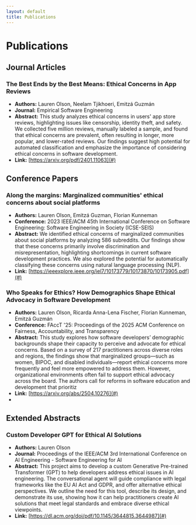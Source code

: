 ```yaml
---
layout: default
title: Publications
---
```


# Publications

## Journal Articles

### The Best Ends by the Best Means: Ethical Concerns in App Reviews
- **Authors:** Lauren Olson, Neelam Tjikhoeri, Emitzá Guzmán
- **Journal:** Empirical Software Engineering
- **Abstract:** This study analyzes ethical concerns in users' app store reviews, highlighting issues like censorship, identity theft, and safety. We collected five million reviews, manually labeled a sample, and found that ethical concerns are prevalent, often resulting in longer, more popular, and lower-rated reviews. Our findings suggest high potential for automated classification and emphasize the importance of considering ethical concerns in software development.
- **Link:** [https://arxiv.org/pdf/2401.11063](#)


## Conference Papers

### Along the margins: Marginalized communities' ethical concerns about social platforms
- **Authors:** Lauren Olson, Emitzá Guzman, Florian Kunneman
- **Conference:** 2023 IEEE/ACM 45th International Conference on Software Engineering: Software Engineering in Society (ICSE-SEIS)
- **Abstract:** We identified ethical concerns of marginalized communities about social platforms by analyzing 586 subreddits. Our findings show that these concerns primarily involve discrimination and misrepresentation, highlighting shortcomings in current software development practices. We also explored the potential for automatically classifying these concerns using natural language processing (NLP).
- **Link:** [https://ieeexplore.ieee.org/iel7/10173779/10173870/10173905.pdf](#)

### Who Speaks for Ethics? How Demographics Shape Ethical Advocacy in Software Development
- **Authors:** Lauren Olson, Ricarda Anna-Lena Fischer, Florian Kunneman, Emitzá Guzmán  
- **Conference:** FAccT '25: Proceedings of the 2025 ACM Conference on Fairness, Accountability, and Transparency  
- **Abstract:** This study explores how software developers’ demographic backgrounds shape their capacity to perceive and advocate for ethical concerns. Based on a survey of 217 practitioners across diverse roles and regions, the findings show that marginalized groups—such as women, BIPOC, and disabled individuals—report ethical concerns more frequently and feel more empowered to address them. However, organizational environments often fail to support ethical advocacy across the board. The authors call for reforms in software education and development that prioritiz
- **Link:** [https://arxiv.org/abs/2504.10276](#)
- 
## Extended Abstracts

### Custom Developer GPT for Ethical AI Solutions
- **Authors:** Lauren Olson
- **Journal:** Proceedings of the IEEE/ACM 3rd International Conference on AI Engineering - Software Engineering for AI
- **Abstract:** This project aims to develop a custom Generative Pre-trained Transformer (GPT) to help developers address ethical issues in AI engineering. The conversational agent will guide compliance with legal frameworks like the EU AI Act and GDPR, and offer alternative ethical perspectives. We outline the need for this tool, describe its design, and demonstrate its use, showing how it can help practitioners create AI solutions that meet legal standards and embrace diverse ethical viewpoints.
- **Link:** [https://dl.acm.org/doi/pdf/10.1145/3644815.3644987](#)

